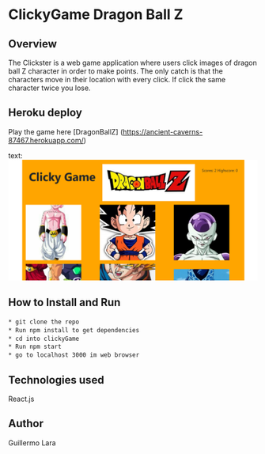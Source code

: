 # ClickyGame Dragon Ball Z

## Overview

The Clickster is a web game application where users click images of dragon ball Z character in order to make points. The only catch is that the characters move in their location with every click. If click the same character twice you lose.

## Heroku deploy

Play the game here [DragonBallZ] (https://ancient-caverns-87467.herokuapp.com/)


text: ![alt test](public/images/screenshot.png)

## How to Install and Run
```bash
* git clone the repo
* Run npm install to get dependencies
* cd into clickyGame
* Run npm start
* go to localhost 3000 im web browser
```
 
## Technologies used
React.js

## Author 
Guillermo Lara